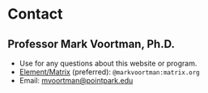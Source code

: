 # Contact

## Professor Mark Voortman, Ph.D.

* Use for any questions about this website or program.
* [Element/Matrix](element) (preferred): `@markvoortman:matrix.org`
* Email: [mvoortman@pointpark.edu](mailto:mvoortman@pointpark.edu)
